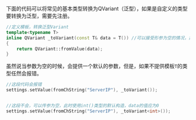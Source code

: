 
下面的代码可以将常见的基本类型转换为QVariant（泛型），如果是自定义的类型要转换为泛型，需要先注册。
```cpp
//定义模板，转换泛型Variant
template<typename T>
inline QVariant _toVariant(const T& data = T()) //可以接受形参为空的情况，提供默认值 T()
{
	return QVariant::fromValue(data);
}
```

虽然说当参数为空的时候，会提供一个默认的参数，但是，如果不提供模板`T`的类型任然会报错。
```CPP
//这段代码会报错
settings.setValue(fromChString("ServerIP"), _toVariant());


//这段不会，可以传参为空，此时使用int()类型的默认构造，data的值应为0
settings.setValue(fromChString("ServerIP"), _toVariant<int>());
```


